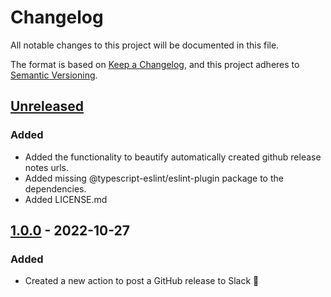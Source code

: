 # Changelog

All notable changes to this project will be documented in this file.

The format is based on [Keep a Changelog](https://keepachangelog.com/en/1.0.0/),
and this project adheres to [Semantic Versioning](https://semver.org/spec/v2.0.0.html).

## [Unreleased]

### Added

- Added the functionality to beautify automatically created github release notes urls.
- Added missing @typescript-eslint/eslint-plugin package to the dependencies.
- Added LICENSE.md

## [1.0.0] - 2022-10-27

### Added

- Created a new action to post a GitHub release to Slack :tada:

[unreleased]: https://github.com/neolution-ch/action-release-notifier/compare/v1.0.0...HEAD
[1.0.0]: https://github.com/neolution-ch/action-release-notifier/releases/tag/v1.0.0
